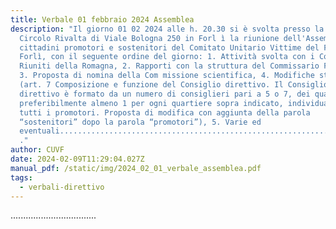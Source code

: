 ```yaml
---
title: Verbale 01 febbraio 2024 Assemblea
description: "Il giorno 01 02 2024 alle h. 20.30 si è svolta presso la sede del
  Circolo Rivalta di Viale Bologna 250 in Forl ì la riunione dell'Assemblea dei
  cittadini promotori e sostenitori del Comitato Unitario Vittime del Fango
  Forlì, con il seguente ordine del giorno: 1. Attività svolta con i Comitati
  Riuniti della Romagna, 2. Rapporti con la struttura del Commissario Figliuolo,
  3. Proposta di nomina della Com missione scientifica, 4. Modifiche statutarie
  (art. 7 Composizione e funzione del Consiglio direttivo. Il Consiglio
  direttivo è formato da un numero di consiglieri pari a 5 o 7, dei quali
  preferibilmente almeno 1 per ogni quartiere sopra indicato, individuati tra
  tutti i promotori. Proposta di modifica con aggiunta della parola
  “sostenitori” dopo la parola “promotori”), 5. Varie ed
  eventuali....................................................................\
  ."
author: CUVF
date: 2024-02-09T11:29:04.027Z
manual_pdf: /static/img/2024_02_01_verbale_assemblea.pdf
tags:
  - verbali-direttivo
---
```

.﻿.................................